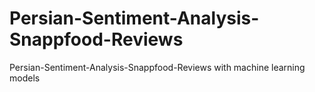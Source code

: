 # Persian-Sentiment-Analysis-Snappfood-Reviews
Persian-Sentiment-Analysis-Snappfood-Reviews with machine learning models
